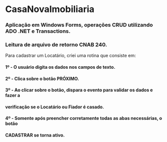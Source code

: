 # CasaNovaImobiliaria

### Aplicação em Windows Forms, operações CRUD utilizando ADO .NET e Transactions.
### Leitura de arquivo de retorno CNAB 240.

 Para cadastrar um Locatário, criei uma rotina que consiste em:
#### 1º - O usuário digita os dados nos campos de texto.
#### 2º - Clica sobre o botão PRÓXIMO.
#### 3º - Ao clicar sobre o botão, dispara o evento para validar os dados e fazer a
#### verificação se o Locatário ou Fiador é casado.
#### 4º - Somente após preencher corretamente todas as abas necessárias, o botão
#### CADASTRAR se torna ativo.
